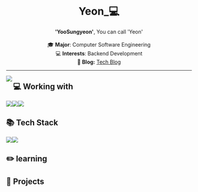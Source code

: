 <h1 align="center">Yeon_💻</h1>

<p align="center">
  <b>'YooSungyeon'</b>, You can call 'Yeon'<br><br>
  🎓 <b>Major</b>: Computer Software Engineering<br>
  💻 <b>Interests</b>: Backend Development<br>
  📝 <b>Blog:</b> <a href="https://velog.io/@yousung1018">Tech Blog</a>
</p>


---

<img align="left" src="https://github-readme-stats.vercel.app/api?username=YuSungyeon&theme=gruvbox_light&hide_border=true&count_private=true&show_icons=false&custom_title=GitHub%20Stats😊"/>

<h2>💻 Working with</h2>
<img src="http://img.shields.io/badge/C-A8B9CC?style=flat-square&logo=C&logoColor=white"><img src="http://img.shields.io/badge/JAVA-007396?style=flat-square&logo=java&logoColor=white"><img src="http://img.shields.io/badge/Spring-6DB33F?style=flat-square&logo=sping&logoColor=white">

<h2>📚 Tech Stack</h2>
<img src="http://img.shields.io/badge/VisualStudioCode-007ACC?style=flat-square&logo=visualstudiocode&logoColor=white"><img src="http://img.shields.io/badge/IntelliJ-000000?style=flat-square&logo=intellijidea&logoColor=white">


<h2>✏️ learning</h2>

<h2>📁 Projects</h2>